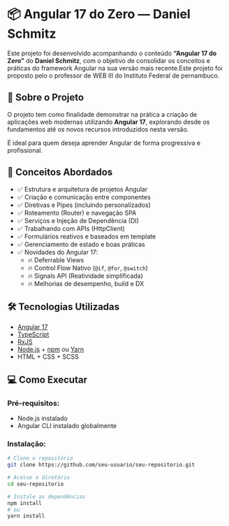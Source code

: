 # 📦 Angular 17 do Zero — Daniel Schmitz

Este projeto foi desenvolvido acompanhando o conteúdo **“Angular 17 do Zero”** do **Daniel Schmitz**, com o objetivo de consolidar os conceitos e práticas do framework Angular na sua versão mais recente.Este projeto foi proposto pelo o professor de WEB III do Instituto Federal de pernambuco.

## 🚀 Sobre o Projeto

O projeto tem como finalidade demonstrar na prática a criação de aplicações web modernas utilizando **Angular 17**, explorando desde os fundamentos até os novos recursos introduzidos nesta versão.

É ideal para quem deseja aprender Angular de forma progressiva e profissional.

## 🧠 Conceitos Abordados

- ✅ Estrutura e arquitetura de projetos Angular
- ✅ Criação e comunicação entre componentes
- ✅ Diretivas e Pipes (incluindo personalizados)
- ✅ Roteamento (Router) e navegação SPA
- ✅ Serviços e Injeção de Dependência (DI)
- ✅ Trabalhando com APIs (HttpClient)
- ✅ Formulários reativos e baseados em template
- ✅ Gerenciamento de estado e boas práticas
- ✅ Novidades do Angular 17:
  - 🔥 Deferrable Views
  - 🔥 Control Flow Nativo (`@if`, `@for`, `@switch`)
  - 🔥 Signals API (Reatividade simplificada)
  - 🔥 Melhorias de desempenho, build e DX

## 🛠️ Tecnologias Utilizadas

- [Angular 17](https://angular.io/)
- [TypeScript](https://www.typescriptlang.org/)
- [RxJS](https://rxjs.dev/)
- [Node.js](https://nodejs.org/) + [npm](https://www.npmjs.com/) ou [Yarn](https://yarnpkg.com/)
- HTML + CSS + SCSS

## 💻 Como Executar

### Pré-requisitos:
- Node.js instalado
- Angular CLI instalado globalmente

### Instalação:

```bash
# Clone o repositório
git clone https://github.com/seu-usuario/seu-repositorio.git

# Acesse o diretório
cd seu-repositorio

# Instale as dependências
npm install
# ou
yarn install
